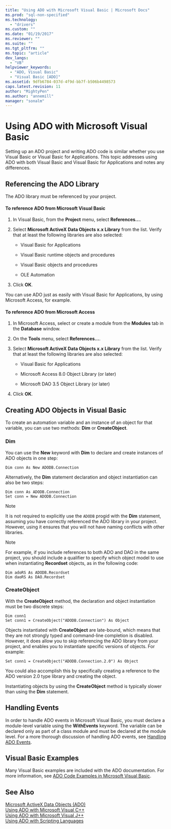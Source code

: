 ```yaml
---
title: "Using ADO with Microsoft Visual Basic | Microsoft Docs"
ms.prod: "sql-non-specified"
ms.technology:
  - "drivers"
ms.custom: ""
ms.date: "01/19/2017"
ms.reviewer: ""
ms.suite: ""
ms.tgt_pltfrm: ""
ms.topic: "article"
dev_langs: 
  - "VB"
helpviewer_keywords: 
  - "ADO, Visual Basic"
  - "Visual Basic [ADO]"
ms.assetid: 9dfb6784-037d-4f9d-bb7f-b506b4498573
caps.latest.revision: 11
author: "MightyPen"
ms.author: "annemill"
manager: "sonalm"
---
```

# Using ADO with Microsoft Visual Basic
Setting up an ADO project and writing ADO code is similar whether you use Visual Basic or Visual Basic for Applications. This topic addresses using ADO with both Visual Basic and Visual Basic for Applications and notes any differences.  
  
## Referencing the ADO Library  
 The ADO library must be referenced by your project.  
  
#### To reference ADO from Microsoft Visual Basic  
  
1.  In Visual Basic, from the **Project** menu, select **References...**.  
  
2.  Select **Microsoft ActiveX Data Objects x.x Library** from the list. Verify that at least the following libraries are also selected:  
  
    -   Visual Basic for Applications  
  
    -   Visual Basic runtime objects and procedures  
  
    -   Visual Basic objects and procedures  
  
    -   OLE Automation  
  
3.  Click **OK**.  
  
 You can use ADO just as easily with Visual Basic for Applications, by using Microsoft Access, for example.  
  
#### To reference ADO from Microsoft Access  
  
1.  In Microsoft Access, select or create a module from the **Modules** tab in the **Database** window.  
  
2.  On the **Tools** menu, select **References...**.  
  
3.  Select **Microsoft ActiveX Data Objects x.x Library** from the list. Verify that at least the following libraries are also selected:  
  
    -   Visual Basic for Applications  
  
    -   Microsoft Access 8.0 Object Library (or later)  
  
    -   Microsoft DAO 3.5 Object Library (or later)  
  
4.  Click **OK**.  
  
## Creating ADO Objects in Visual Basic  
 To create an automation variable and an instance of an object for that variable, you can use two methods: **Dim** or **CreateObject**.  
  
### Dim  
 You can use the **New** keyword with **Dim** to declare and create instances of ADO objects in one step:  
  
```  
Dim conn As New ADODB.Connection  
```  
  
 Alternatively, the **Dim** statement declaration and object instantiation can also be two steps:  
  
```  
Dim conn As ADODB.Connection  
Set conn = New ADODB.Connection  
```  
  
> [!NOTE]
>  It is not required to explicitly use the `ADODB` progid with the **Dim** statement, assuming you have correctly referenced the ADO library in your project. However, using it ensures that you will not have naming conflicts with other libraries.  
  
> [!NOTE]
>  For example, if you include references to both ADO and DAO in the same project, you should include a qualifier to specify which object model to use when instantiating **Recordset** objects, as in the following code:  
  
```  
Dim adoRS As ADODB.Recordset  
Dim daoRS As DAO.Recordset  
```  
  
### CreateObject  
 With the **CreateObject** method, the declaration and object instantiation must be two discrete steps:  
  
```  
Dim conn1  
Set conn1 = CreateObject("ADODB.Connection") As Object  
```  
  
 Objects instantiated with **CreateObject** are late-bound, which means that they are not strongly typed and command-line completion is disabled. However, it does allow you to skip referencing the ADO library from your project, and enables you to instantiate specific versions of objects. For example:  
  
```  
Set conn1 = CreateObject("ADODB.Connection.2.0") As Object  
```  
  
 You could also accomplish this by specifically creating a reference to the ADO version 2.0 type library and creating the object.  
  
 Instantiating objects by using the **CreateObject** method is typically slower than using the **Dim** statement.  
  
## Handling Events  
 In order to handle ADO events in Microsoft Visual Basic, you must declare a module-level variable using the **WithEvents** keyword. The variable can be declared only as part of a class module and must be declared at the module level. For a more thorough discussion of handling ADO events, see [Handling ADO Events](../../../ado/guide/data/handling-ado-events.md).  
  
## Visual Basic Examples  
 Many Visual Basic examples are included with the ADO documentation. For more information, see [ADO Code Examples in Microsoft Visual Basic](../../../ado/reference/ado-api/ado-code-examples-in-visual-basic.md).  
  
## See Also  
 [Microsoft ActiveX Data Objects (ADO)](../../../ado/microsoft-activex-data-objects-ado.md)   
 [Using ADO with Microsoft Visual C++](../../../ado/guide/appendixes/using-ado-with-microsoft-visual-c.md)   
 [Using ADO with Microsoft Visual J++](../../../ado/guide/appendixes/using-ado-with-microsoft-visual-j.md)   
 [Using ADO with Scripting Languages](../../../ado/guide/appendixes/using-ado-with-scripting-languages.md)